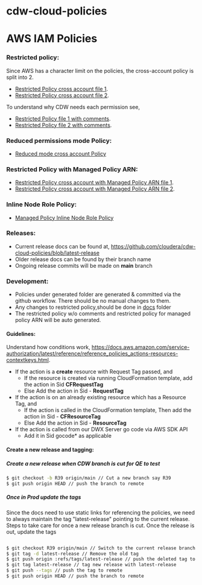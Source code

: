 # cdw-cloud-policies

# AWS IAM Policies

### Restricted policy:

Since AWS has a character limit on the policies, the cross-account policy is split into 2.

- [Restricted Policy cross account file 1](./aws-iam-policies/generated/restricted-policy-1.json5).
- [Restricted Policy cross account file 2](./aws-iam-policies/generated/restricted-policy-2.json5).

To understand why CDW needs each permission see,

- [Restricted Policy file 1 with comments](./aws-iam-policies/docs/restricted-policy-doc-1.json5).
- [Restricted Policy file 2 with comments](./aws-iam-policies/docs/restricted-policy-doc-2.json5).


### Reduced permissions mode Policy:

- [Reduced mode cross account Policy](./aws-iam-policies/reduced-permissions-mode.json)


### Restricted Policy with Managed Policy ARN:

- [Restricted Policy cross account with Managed Policy ARN file 1](./aws-iam-policies/generated/restricted-policy-managedARN-1.json5).
- [Restricted Policy cross account with Managed Policy ARN file 2](./aws-iam-policies/generated/restricted-policy-managedARN-2.json5).

### Inline Node Role Policy:

- [Managed Policy Inline Node Role Policy](./aws-iam-policies/managedArn-node-inline-policy.json)


### Releases:

- Current release docs can be found at, https://github.com/cloudera/cdw-cloud-policies/blob/latest-release
- Older release docs can be found by their branch name
- Ongoing release commits will be made on **main** branch

### Development:

- Policies under generated folder are generated & committed via the github workflow. There should be no manual changes to them.
- Any changes to restricted policy,should be done in [docs](./aws-iam-policies/docs) folder
- The restricted policy w/o comments and restricted policy for managed policy ARN will be auto generated.

#### Guidelines:

Understand how conditions work, https://docs.aws.amazon.com/service-authorization/latest/reference/reference_policies_actions-resources-contextkeys.html. 

- If the action is a **create** resource with Request Tag passed, and
  - If the resource is created via running CloudFormation template, add the action in  Sid **CFRequestTag**
  - Else Add the action in Sid - **RequestTag**
- If the action is on an already existing resource which has a Resource Tag, and
  - If the action is called in the CloudFormation template, Then add the action in Sid - **CFResourceTag**
  - Else Add the action in Sid - **ResourceTag**
- If the action is called from our DWX Server go code via AWS SDK API
  - Add it in Sid gocode* as applicable



#### Create a new release and tagging:

##### Create a new release when CDW branch is cut for QE to test

```bash
$ git checkout -b R39 origin/main // Cut a new branch say R39
$ git push origin HEAD // push the branch to remote
```

##### Once in Prod update the tags

Since the docs need to use static links for referencing the policies, we need to always maintain the tag "latest-release" pointing to the current 
release. Steps to take care for once a new release branch is cut. Once the release is out, update the tags

```bash

$ git checkout R39 origin/main // Switch to the current release branch say R39
$ git tag -d latest-release // Remove the old tag
$ git push origin :refs/tags/latest-release // push the deleted tag to remote
$ git tag latest-release // tag new release with latest-release
$ git push --tags // push the tag to remote
$ git push origin HEAD // push the branch to remote
```
